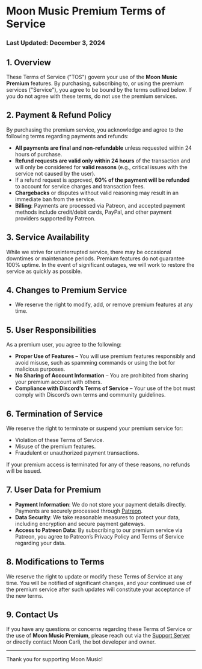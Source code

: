 # Moon Music Premium Terms of Service  
### Last Updated: December 3, 2024

## 1. Overview  
These Terms of Service ("TOS") govern your use of the **Moon Music Premium** features. By purchasing, subscribing to, or using the premium services ("Service"), you agree to be bound by the terms outlined below. If you do not agree with these terms, do not use the premium services.

## 2. Payment & Refund Policy  
By purchasing the premium service, you acknowledge and agree to the following terms regarding payments and refunds:

- **All payments are final and non-refundable** unless requested within 24 hours of purchase.  
- **Refund requests are valid only within 24 hours** of the transaction and will only be considered for **valid reasons** (e.g., critical issues with the service not caused by the user).  
- If a refund request is approved, **60% of the payment will be refunded** to account for service charges and transaction fees.
- **Chargebacks** or disputes without valid reasoning may result in an immediate ban from the service.
- **Billing**: Payments are processed via Patreon, and accepted payment methods include credit/debit cards, PayPal, and other payment providers supported by Patreon.


## 3. Service Availability  
While we strive for uninterrupted service, there may be occasional downtimes or maintenance periods. Premium features do not guarantee 100% uptime. In the event of significant outages, we will work to restore the service as quickly as possible.

## 4. Changes to Premium Service  
- We reserve the right to modify, add, or remove premium features at any time.

## 5. User Responsibilities  
As a premium user, you agree to the following:

- **Proper Use of Features** – You will use premium features responsibly and avoid misuse, such as spamming commands or using the bot for malicious purposes.
- **No Sharing of Account Information** – You are prohibited from sharing your premium account with others.
- **Compliance with Discord’s Terms of Service** – Your use of the bot must comply with Discord’s own terms and community guidelines.

## 6. Termination of Service  
We reserve the right to terminate or suspend your premium service for:

- Violation of these Terms of Service.
- Misuse of the premium features.
- Fraudulent or unauthorized payment transactions.

If your premium access is terminated for any of these reasons, no refunds will be issued.

## 7. User Data for Premium  
- **Payment Information**: We do not store your payment details directly. Payments are securely processed through [Patreon](https://www.patreon.com/).  
- **Data Security**: We take reasonable measures to protect your data, including encryption and secure payment gateways.  
- **Access to Patreon Data**: By subscribing to our premium service via Patreon, you agree to Patreon’s Privacy Policy and Terms of Service regarding your data.

## 8. Modifications to Terms  
We reserve the right to update or modify these Terms of Service at any time. You will be notified of significant changes, and your continued use of the premium service after such updates will constitute your acceptance of the new terms.

## 9. Contact Us  
If you have any questions or concerns regarding these Terms of Service or the use of **Moon Music Premium**, please reach out via the [Support Server](https://discord.gg/wqTgHeJ4Ku) or directly contact Moon Carli, the bot developer and owner.

---

Thank you for supporting Moon Music!
